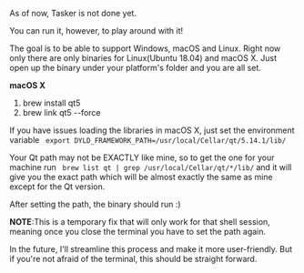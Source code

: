 As of now, Tasker is not done yet.

You can run it, however, to play around with it!

The goal is to be able to support Windows, macOS and Linux.
Right now only there are only binaries for Linux(Ubuntu 18.04) and macOS X.
Just open up the binary under your platform's folder and you are all set. 


**macOS X**

1. brew install qt5
2. brew link qt5 --force

If you have issues loading the libraries in macOS X, just set the environment variable ` export DYLD_FRAMEWORK_PATH=/usr/local/Cellar/qt/5.14.1/lib/`

Your Qt path may not be EXACTLY like mine, so to get the one for your machine run ` brew list qt | grep /usr/local/Cellar/qt/*/lib/` and it will give you the exact path which will be almost exactly the same as mine except for the Qt version.

After setting the path, the binary should run :)

**NOTE**:This is a temporary fix that will only work for that shell session, meaning once you close the terminal you have to set the path again. 



In the future, I'll streamline this process and make it more user-friendly. But if you're not afraid of the terminal, this should be straight forward.